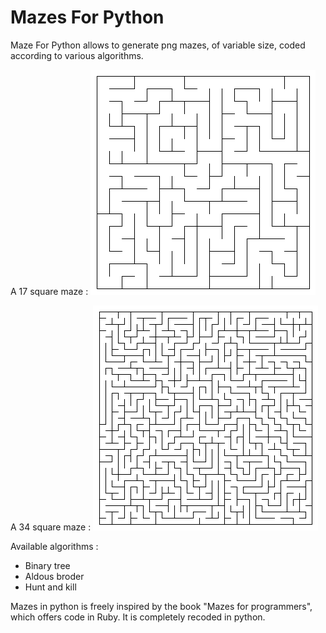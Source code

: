 # Mazes For Python



Maze For Python allows to generate png mazes, of variable size, coded according to various algorithms.

A 17 square maze :
![17 square maze](https://github.com/Aytan-sudo/mazes_for_python/blob/main/documents/Maze_17_17.png?raw=true)


A 34 square maze :
![34 square maze](https://github.com/Aytan-sudo/mazes_for_python/blob/main/documents/Maze_34_34.png?raw=true)

Available algorithms :
- Binary tree
- Aldous broder
- Hunt and kill


Mazes in python is freely inspired by the book "Mazes for programmers", which offers code in Ruby. It is completely recoded in python.
